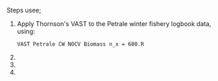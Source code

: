 
Steps usee;

1) Apply Thornson's VAST to the Petrale winter fishery logbook data, using:

       VAST Petrale CW NOCV Biomass n_x = 600.R

3) 
4)     
5) 

